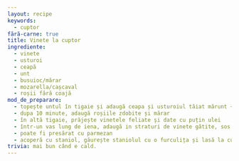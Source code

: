 ```yaml
---
layout: recipe
keywords:
  - cuptor
fără-carne: true
title: Vinete la cuptor
ingrediente:
  - vinete
  - usturoi
  - ceapă
  - unt
  - busuioc/mărar
  - mozarella/cașcaval
  - roșii fără coajă
mod_de_preparare:
  - topește untul în tigaie și adaugă ceapa și usturoiul tăiat mărunt + condimente
  - dupa 10 minute, adaugă roșiile zdobite și mărar
  - în altă tigaie, prăjește vinetele feliate și date cu puțin ulei
  - într-un vas lung de iena, adaugă in straturi de vinete gătite, sos apoi brânza tăiată cubulețe mari
  - poate fi presărat cu parmezan
  - acoperă cu staniol, găurește staniolul cu o furculița și lasă la cuptor pentru 20-30 minute
trivia: mai bun când e cald.
---
```


